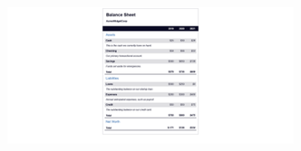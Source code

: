 ![](https://github.com/jeyla380/codecademy/blob/main/fullstack/web_fundamentals/challenges/building_bank_statements/building_budget_sheet.png)
